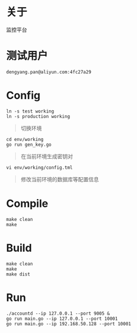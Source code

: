 # 关于

监控平台

# 测试用户

```
dengyang.pan@aliyun.com:4fc27a29
```

# Config

```
ln -s test working
ln -s production working
```

> 切换环境

```
cd env/working
go run gen_key.go
```

> 在当前环境生成密钥对

```
vi env/working/config.tml
```

> 修改当前环境的数据库等配置信息

# Compile

```
make clean
make
```

# Build

```
make clean
make
make dist
```

# Run

```
./accountd --ip 127.0.0.1 --port 9005 &
go run main.go --ip 127.0.0.1 --port 10001
go run main.go --ip 192.168.50.128 --port 10001
```
